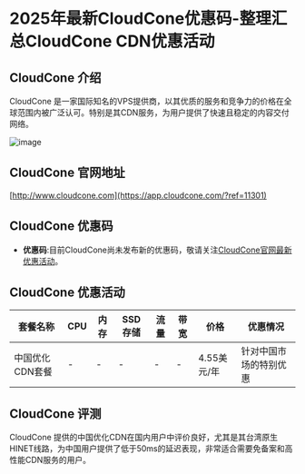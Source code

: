 # 2025年最新CloudCone优惠码-整理汇总CloudCone CDN优惠活动

## CloudCone 介绍
CloudCone 是一家国际知名的VPS提供商，以其优质的服务和竞争力的价格在全球范围内被广泛认可。特别是其CDN服务，为用户提供了快速且稳定的内容交付网络。

![image](https://github.com/aniladushku3412/CloudCone/assets/167594467/8db932e1-037d-4a67-9c65-b9e61fe5fb42)

## CloudCone 官网地址
[http://www.cloudcone.com](https://app.cloudcone.com/?ref=11301)

## CloudCone 优惠码
- **优惠码**:目前CloudCone尚未发布新的优惠码，敬请关注[CloudCone官网最新优惠活动](https://app.cloudcone.com/?ref=11301)。

## CloudCone 优惠活动

| 套餐名称          | CPU  | 内存 | SSD存储 | 流量   | 带宽    | 价格         | 优惠情况              |
|------------------|------|------|---------|--------|---------|--------------|----------------------|
| 中国优化CDN套餐  | -    | -    | -       | -      | -       | 4.55美元/年  | 针对中国市场的特别优惠 |

## CloudCone 评测
CloudCone 提供的中国优化CDN在国内用户中评价良好，尤其是其台湾原生HINET线路，为中国用户提供了低于50ms的延迟表现，非常适合需要免备案和高性能CDN服务的用户。
